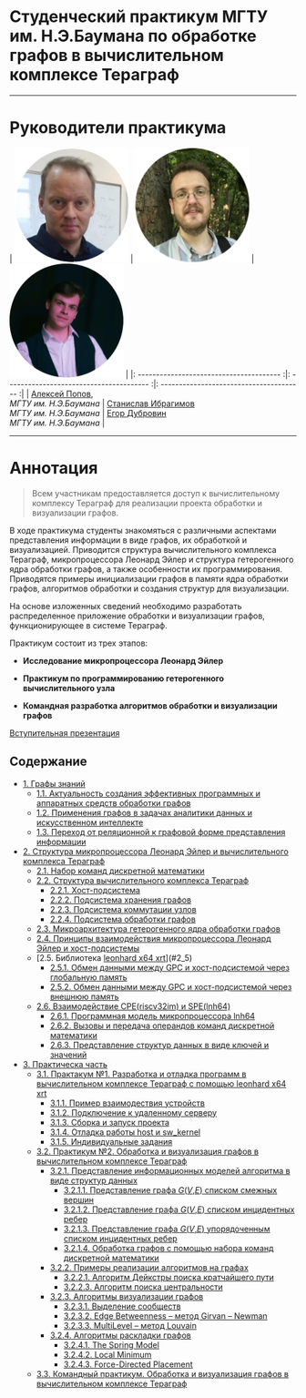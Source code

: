 # Cтуденческий практикум МГТУ им. Н.Э.Баумана по обработке графов в вычислительном комплексе Тераграф

---

# Руководители практикума


|   <img src="assets/aleksei_popov.png" width="200"> |  <img src="assets/stanislav_ibragimov.png" width="200">  |  <img src="assets/egor_dubrovin.png" width="200">  |
|: --------------------------------------- :|: --------------------------------------- :|: --------------------------------------- :|
|   [Алексей Попов](mailto:alexpopov@bmstu.ru), <br> *МГТУ им. Н.Э.Баумана*   |   [Станислав  Ибрагимов](mailto:ibragimov@bmstu.ru)  <br>  *МГТУ им. Н.Э.Баумана*    |   [Егор Дубровин](mailto:dubrovin.en@ya.ru)  <br>  *МГТУ им. Н.Э.Баумана*    |
 

---
	

# Аннотация <a name="0"></a>

> Всем участникам предоставляется доступ к вычислительному комплексу Тераграф для реализации проекта обработки и визуализации графов. 

В ходе практикума студенты знакомяться с различными аспектами представления информации в виде графов, их обработкой и визуализацией. Приводится структура вычислительного комплекса Тераграф, микропроцессора Леонард Эйлер и структура гетерогенного ядра обработки графов, а также особенности их программирования. Приводятся примеры инициализации графов в памяти ядра обработки графов, алгоритмов обработки и создания структур для визуализации. 

На основе изложенных сведений необходимо разработать распределенное приложение обработки и визуализации графов, функционирующее в системе Тераграф.

Практикум состоит из трех этапов:

- **Исследование микропроцессора Леонард Эйлер**

- **Практикум по программированию гетерогенного вычислительного узла**

- **Командная разработка алгоритмов обработки и визуализации графов**

[Вступительная презентация](https://github.com/alexbmstu/2021/blob/master/docs/%D0%9F%D1%80%D0%B0%D0%BA%D1%82%D0%B8%D0%BA%D1%83%D0%BC.pdf)


## Содержание


- [1. Графы знаний](#1)
	- [1.1. Актуальность создания эффективных программных и аппаратных средств обработки графов](#1_1)
	- [1.2. Применения графов в задачах аналитики данных и искусственном интеллекте](#1_2)
	- [1.3. Переход от реляционной к графовой форме представления информации](#1_3)
- [2. Структура микропроцессора Леонард Эйлер и вычислительного комплекса Тераграф](#2)
	- [2.1. Набор команд дискретной математики](#2_1)
	- [2.2. Структура вычислительного комплекса Тераграф](#2_2)
		- [2.2.1. Хост-подсистема](#2_2_1)
		- [2.2.2. Подсистема хранения графов](#2_2_2)
		- [2.2.3. Подсистема коммутации узлов](#2_2_3)
		- [2.2.4. Подсистема обработки графов](#2_2_4)
	- [2.3. Микроархитектура гетерогенного ядра обработки графов](#2_3)
	- [2.4. Принципы взаимодействия микропроцессора Леонард Эйлер и хост-подсистемы](#2_4)
	- [2.5. Библиотека [leonhard x64 xrt](https://gitlab.com/leonhard-x64-xrt-v2)](#2_5)
		- [2.5.1. Обмен данными между GPC и хост-подсистемой через глобальную память](#2_5_1)
		- [2.5.2. Обмен данными между GPC и хост-подсистемой через внешнюю память](#2_5_2)
	- [2.6. Взаимодействие CPE(riscv32im) и SPE(lnh64)](#2_6)
		- [2.6.1. Программная модель микропроцессора lnh64](#2_6_1)
		- [2.6.2. Вызовы и передача операндов команд дискретной математики](#2_6_2)
		- [2.6.3. Представление структур данных в виде ключей и значений](#2_6_3)
- [3. Практическа часть](#3)
	- [3.1. Практакум №1. Разработка и отладка программ в вычислительном комплексе Тераграф с помощью leonhard x64 xrt](#3_1)
		- [3.1.1. Пример взаимодествия устройств](#3_1_1)
		- [3.1.2. Подключение к удаленному серверу](#3_1_2)
		- [3.1.3. Сборка и запуск проекта](#3_1_3)
		- [3.1.4. Отладка работы host и sw_kernel](#3_1_4)
		- [3.1.5. Индивидуальные задания](#3_1_5)
	- [3.2. Практикум №2. Обработка и визуализация графов в вычислительном комплексе Тераграф](#3_2)
		- [3.2.1. Представление информационных моделей алгоритма в виде структур данных](#3_2_1)
			- [3.2.1.1. Представление графа *G*(*V*,*E*) списком смежных вершин](#3_2_1_1)
			- [3.2.1.2. Представление графа *G*(*V*,*E*) списком инцидентных ребер](#3_2_1_2)
			- [3.2.1.3. Представление графа *G*(*V*,*E*) упорядоченным списком инцидентных ребер](#3_2_1_3)
			- [3.2.1.4. Обработка графов с помощью набора команд дискретной математики](#3_2_1_4)
		- [3.2.2. Примеры реализации алгоритмов на графах](#3_2_2)
			- [3.2.2.1. Алгоритм Дейкстры поиска кратчайшего пути](#3_2_2_1)
			- [3.2.2.3. Алгоритм поиска центральности](#3_2_2_3)
		- [3.2.3. Алгоритмы визуализации графов](#3_2_3)
			- [3.2.3.1. Выделение сообществ](#3_2_3_1)
			- [3.2.3.2. Edge Betweenness – метод Girvan – Newman](#3_2_3_2)
			- [3.2.3.3. MultiLevel – метод Louvain](#3_2_3_3)
		- [3.2.4. Алгоритмы раскладки графов](#3_2_4)
			- [3.2.4.1. The Spring Model](#3_2_4_1)
			- [3.2.4.2. Local Minimum](#3_2_4_2)
			- [3.2.4.3. Force-Directed Placement](#3_2_4_3)
	- [3.3. Командный практикум. Обработка и визуализация графов в вычислительном комплексе Тераграф](#3_3)
